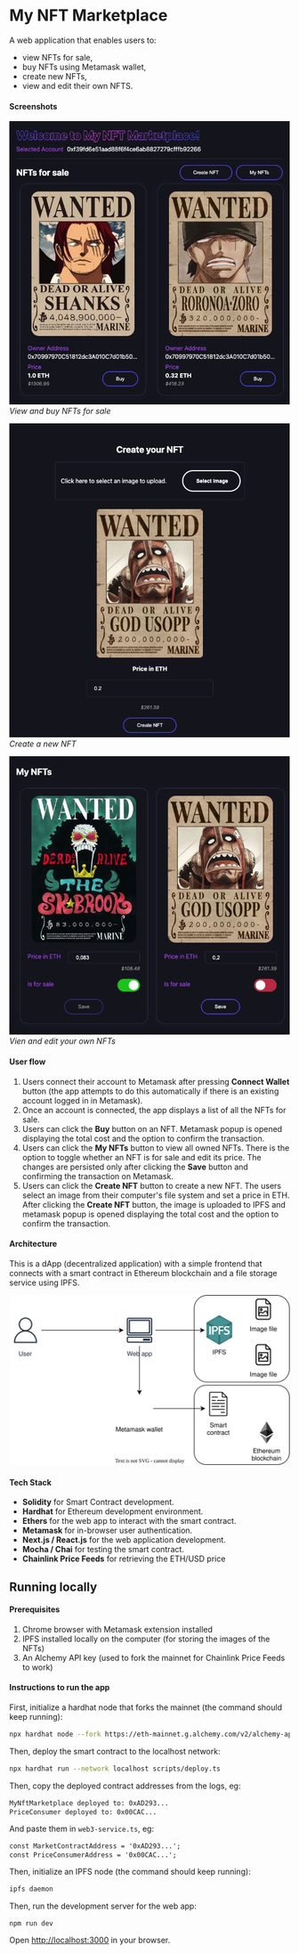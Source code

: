 # My NFT Marketplace

A web application that enables users to:
- view NFTs for sale, 
- buy NFTs using Metamask wallet,
- create new NFTs,
- view and edit their own NFTS.

#### Screenshots

![Alt text](./readme-assets/items-for-sale.png)  
_View and buy NFTs for sale_

![Alt text](./readme-assets/create-item.png)  
_Create a new NFT_

![Alt text](./readme-assets/owned-items.png)  
_Vien and edit your own NFTs_

#### User flow

1. Users connect their account to Metamask after pressing **Connect Wallet** button (the app attempts to do this automatically if there is an existing account logged in in Metamask).
2. Once an account is connected, the app displays a list of all the NFTs for sale.
3. Users can click the **Buy** button on an NFT. Metamask popup is opened displaying the total cost and the option to confirm the transaction.
4. Users can click the **My NFTs** button to view all owned NFTs. There is the option to toggle whether an NFT is for sale and edit its price. The changes are persisted only after clicking the **Save** button and confirming the transaction on Metamask.
5. Users can click the **Create NFT** button to create a new NFT. The users select an image from their computer's file system and set a price in ETH. After clicking the **Create NFT** button, the image is uploaded to IPFS and metamask popup is opened displaying the total cost and the option to confirm the transaction.

#### Architecture
This is a dApp (decentralized application) with a simple frontend that connects with a smart contract in Ethereum blockchain and a file storage service using IPFS.


![Alt text](./readme-assets/diagram.svg)

#### Tech Stack

- **Solidity** for Smart Contract development.
- **Hardhat** for Ethereum development environment.
- **Ethers** for the web app to interact with the smart contract.
- **Metamask** for in-browser user authentication.
- **Next.js / React.js** for the web application development.
- **Mocha / Chai** for testing the smart contract.
- **Chainlink Price Feeds** for retrieving the ETH/USD price

## Running locally

#### Prerequisites
1. Chrome browser with Metamask extension installed
2. IPFS installed locally on the computer (for storing the images of the NFTs)
3. An Alchemy API key (used to fork the mainnet for Chainlink Price Feeds to work)

#### Instructions to run the app

First, initialize a hardhat node that forks the mainnet (the command should keep running):

```bash
npx hardhat node --fork https://eth-mainnet.g.alchemy.com/v2/alchemy-api-key
```

Then, deploy the smart contract to the localhost network:

```bash
npx hardhat run --network localhost scripts/deploy.ts
```

Then, copy the deployed contract addresses from the logs, eg:
```
MyNftMarketplace deployed to: 0xAD293...
PriceConsumer deployed to: 0x00CAC...
```

And paste them in `web3-service.ts`, eg:
```
const MarketContractAddress = '0xAD293...';
const PriceConsumerAddress = '0x00CAC...';
```

Then, initialize an IPFS node (the command should keep running):

```bash
ipfs daemon
```

Then, run the development server for the web app:

```bash
npm run dev
```

Open [http://localhost:3000](http://localhost:3000) in your browser.
